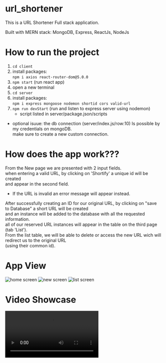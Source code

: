 # url_shortener

This is a URL Shortener Full stack application.</br>

Built with MERN stack: MongoDB, Express, ReactJs, NodeJs

# How to run the project
1. `cd client`</br>
2. install packages: </br>
     `npm i axios react-router-dom@5.0.0` </br>
3. `npm start` (run react app)</br>
4. open a new terminal</br>
5. `cd server`</br>
6. install packages:</br>
     `npm i express mongoose nodemon shortid cors valid-url`</br>
7. `npm run devStart` (run and listen to express server using nodemon)</br>
    * script listed in server/package.json/scripts</br>

* optional isuue: the db connection (server/index.js/row:10) Is possible by my credentials on mongoDB.</br> make sure to create a new custom connection.</br> 

# How does the app work???
From the New page we are presented with 2 input fields.</br>
when entering a valid URL, by clicking on 'Shortify' a unique id will be created</br>
and appear in the second field. </br>
* If the URL is invalid an error message will appear instead.</br>

After successfully creating an ID for our original URL, by clicking on "save to Database" a short URL will be created</br>
and an instance will be added to the database with all the requested information.</br>
all of our reserved URL instances will appear in the table on the third page (tab 'List').</br>
From the list table, we will be able to delete or access the new URL wich will redirect us to the original URL</br>
(using their common id).</br>

# App View
![home screen](https://user-images.githubusercontent.com/51449659/187610456-c822c6f2-a56f-4baf-b2d4-da0653082f34.jpg)
![new screen](https://user-images.githubusercontent.com/51449659/187610499-3626de11-2b87-423e-a3ed-02a430a6bc97.jpg)
![list screen](https://user-images.githubusercontent.com/51449659/187610519-fb4c8a36-c9be-47d8-af08-3f9892a8ef71.jpg)

# Video Showcase
![url_shortener presentation.webm](https://user-images.githubusercontent.com/51449659/187651163-4c260ecd-ee31-4447-bec4-8464b4c67a40.webm)
